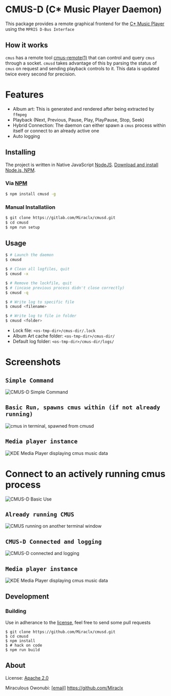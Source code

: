 CMUS-D (C* Music Player Daemon)
===============================

This package provides a remote graphical frontend for the [C* Music Player][cmus] using the `MPRIS D-Bus Interface`

How it works
------------
`cmus` has a remote tool [cmus-remote(1)](https://linux.die.net/man/1/cmus-remote) that can control and query `cmus` through a socket.
`cmusd` takes advantage of this by parsing the status of `cmus` on request and sending playback controls to it.
This data is updated twice every second for precision.

# Features
* Album art: This is generated and rendered after being extracted by `ffmpeg`
* Playback (Next, Previous, Pause, Play, PlayPause, Stop, Seek)
* Hybrid Connection: The daemon can either spawn a `cmus` process within itself or connect to an already active one
* Auto logging

Installing
----------
The project is written in Native JavaScript [NodeJS](https://github.com/nodejs/node).
[Download and install Node.js, NPM](https://nodejs.org/en/download/).

### Via [NPM][npm]
``` bash
$ npm install cmusd -g
```
### Manual Installatiion
``` bash
$ git clone https://gitlab.com/Miraclx/cmusd.git
$ cd cmusd
$ npm run setup
```

Usage
-----
``` bash
$ # Launch the daemon
$ cmusd

$ # Clean all logfiles, quit
$ cmusd -x

$ # Remove the lockfile, quit
$ # (incase previous process didn't close correctly)
$ cmusd -q

$ # Write log to specific file
$ cmusd <filename>

$ # Write log to file in folder
$ cmusd <folder>
```

* Lock file: `<os-tmp-dir>/cmus-dir/.lock`
* Album Art cache folder: `<os-tmp-dir>/cmus-dir/`
* Default log folder: `<os-tmp-dir>/cmus-dir/logs/`

# Screenshots
## `Simple Command`
![CMUS-D Simple Command](https://raw.githubusercontent.com/Miraclx/cmusd/master/screenshots/cmusd.png "CMUS-D Simple Command")
## `Basic Run, spawns cmus within (if not already running)`
![cmus in terminal, spawned from cmusd](https://raw.githubusercontent.com/Miraclx/cmusd/master/screenshots/cmusd-spawn.png "CMUS-D Spawning a cmus process within itself (if not already running)")
## `Media player instance`
![KDE Media Player displaying cmus music data](https://raw.githubusercontent.com/Miraclx/cmusd/master/screenshots/mpris-player.png "KDE Media Player displaying cmus music data")

# Connect to an actively running cmus process
![CMUS-D Basic Use](https://raw.githubusercontent.com/Miraclx/cmusd/master/screenshots/cmusd-connect.png)

## `Already running CMUS`
![CMUS running on another terminal window](https://raw.githubusercontent.com/Miraclx/cmusd/master/screenshots/cmus-solo.png)

## `CMUS-D Connected and logging`
![CMUS-D connected and logging](https://raw.githubusercontent.com/Miraclx/cmusd/master/screenshots/cmusd-logs.png)

## `Media player instance`
![KDE Media Player displaying cmus music data](https://raw.githubusercontent.com/Miraclx/cmusd/master/screenshots/mpris-connect.png)


## Development
### Building
Use in adherance to the [license][license], feel free to send some pull requests
```
$ git clone https://github.com/Miraclx/cmusd.git
$ cd cmusd
$ npm install
$ # hack on code
$ npm run build
```

## About
License: [Apache 2.0][license]

Miraculous Owonubi: [[email]](mailto:omiraculous@gmail.com) <https://github.com/Miraclx>

[npm]:  https://github.com/npm/npm "The Node Package Manager"
[cmus]:  https://github.com/cmus/cmus "C* Music Player"
[license]:  LICENSE "Apache 2.0 License"
